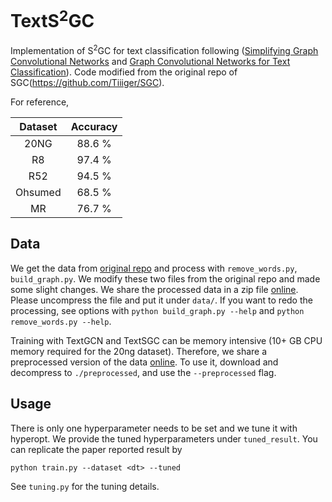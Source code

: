 # TextS<sup>2</sup>GC

Implementation of S<sup>2</sup>GC for text classification following
([Simplifying Graph Convolutional Networks](https://arxiv.org/abs/1902.07153) and [Graph Convolutional Networks for Text Classification](https://arxiv.org/abs/1809.05679)).
Code modified from the original repo of
SGC(https://github.com/Tiiiger/SGC).

For reference, 

Dataset | Accuracy 
:------:|:------:|
20NG    | 88.6 %         
R8      | 97.4 %          
R52     | 94.5 %          
Ohsumed | 68.5 %         
MR      | 76.7 % 
## Data

We get the data from [original repo](https://github.com/yao8839836/text_gcn) and
process with `remove_words.py`, `build_graph.py`. We modify these two files from
the original repo and made some slight changes.
We share the processed data in a zip file
[online](https://drive.google.com/file/d/10kx3z3bjYFoeRjjg1_DZOAP39Jln0BCh/view?usp=sharing).
Please uncompress the file and put it under `data/`.
If you want to redo the processing, see options with `python build_graph.py
--help` and `python remove_words.py --help`.

Training with TextGCN and TextSGC can be memory intensive (10+ GB CPU memory
required for the 20ng dataset). Therefore, we share a preprocessed version of
the data [online](https://drive.google.com/drive/u/2/my-drive). To use it,
download and decompress to `./preprocessed`, and use the `--preprocessed` flag.

## Usage

There is only one hyperparameter needs to be set and we tune it with hyperopt.
We provide the tuned hyperparameters under `tuned_result`.
You can replicate the paper reported result by
```
python train.py --dataset <dt> --tuned
```

See `tuning.py` for the tuning details.
